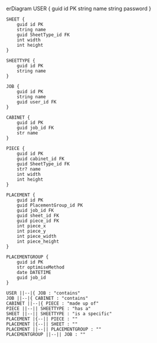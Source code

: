 erDiagram
   USER {
        guid id PK
        string name
        string password
    }

    SHEET {
        guid id PK
        string name
        guid SheetType_id FK
        int width
        int height
    }

    SHEETTYPE {
        guid id PK
        string name
    }

    JOB {
        guid id PK
        string name
        guid user_id FK
    }

    CABINET {
        guid id PK
        guid job_id FK
        str name 
    }

    PIECE {
        guid id PK
        guid cabinet_id FK
        guid SheetType_id FK
        str? name
        int width 
        int height 
    }

    PLACEMENT {
        guid id PK
        guid PlacementGroup_id PK
        guid job_id FK
        guid sheet_id FK
        guid piece_id FK
        int piece_x
        int piece_y
        int piece_width
        int piece_height
    }

    PLACEMENTGROUP {
        guid id PK
        str optimiseMethod
        date DATETIME
        guid job_id
    }

    USER ||--|{ JOB : "contains"
    JOB ||--|{ CABINET : "contains"
    CABINET ||--|{ PIECE : "made up of"
    PIECE ||--|| SHEETTYPE : "has a"
    SHEET ||--|| SHEETTYPE : "is a specific"
    PLACEMENT |{--|| PIECE : ""
    PLACEMENT |{--|| SHEET : ""
    PLACEMENT ||--|| PLACEMENTGROUP : ""
    PLACEMENTGROUP ||--|| JOB : ""